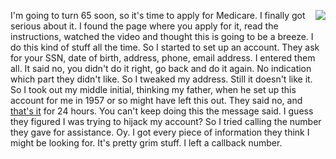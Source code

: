 <img src="http://scripting.com/images/2020/04/01/grandpa.png" border="0" align="right">I'm going to turn 65 soon, so it's time to apply for Medicare. I finally got serious about it. I found the page where you apply for it, read the instructions, watched the video and thought this is going to be a breeze. I do this kind of stuff all the time. So I started to set up an account. They ask for your SSN, date of birth, address, phone, email address. I entered them all. It said no, you didn't do it right, go back and do it again. No indication which part they didn't like. So I tweaked my address. Still it doesn't like it. So I took out my middle initial, thinking my father, when he set up this account for me in 1957 or so might have left this out. They said no, and <a href="http://scripting.com/images/2020/04/01/errorMessage.png">that's it</a> for 24 hours. You can't keep doing this the message said. I guess they figured I was trying to hijack my account? So I tried calling the number they gave for assistance. Oy. I got every piece of information they think I might be looking for. It's pretty grim stuff. I left a callback number. 
